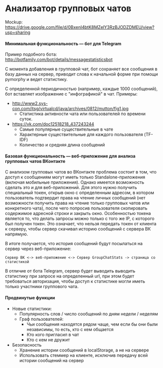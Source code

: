 # Анализатор групповых чатов

Mockup: https://drive.google.com/file/d/0BxenI4btK8MZelY3RzBJODZDMEU/view?usp=sharing

#### Минимальная функциональность &mdash; бот для Telegram

Пример подобного бота: http://botfamily.com/bot/details/messagestatisticsbot

С момента добавления в групповой чат, бот сохраняет все сообщения в базу данных на сервер, приводит слова к начальной форме при помощи pymorphy и ведет статистику.

С определенной периодичностью (например, каждые 1000 сообщений), бот вставляет изображение с "инфографикой" в чат. Примеры:
* http://www2.sys-con.com/itsg/virtualcd/java/archives/0812/mutton/fig1.jpg
  * Статистика активности чата или пользователей по времени суток.
* https://vk.com/doc12518218_437243244
  * Самые популярные существительные в чате
  * Характерные существительные для каждого пользователя (TF-IDF)
  * Количество и средняя длина сообщений

#### Базовая функциональность &mdash; веб-приложение для анализа групповых чатов ВКонтакте

С анализом групповых чатов во ВКонтакте проблема состоит в том, что доступ к сообщениям могут иметь только Standalone-приложения (включая мобильные приложения). Однако имеется возможность сделать это и для веб-приложений. Для этого нужно получить специальный токен, открыв окно с определенным адресом, в котором пользователь подтвердит права на чтение личных сообщений (нет возможности получить права на чтение только групповых чатов или конкретного чата), после чего попросив пользователя скопировать содержимое адресной строки и закрыть окно. Особенностью токена является то, что делать запросы можно только с того же IP, с которого был получен токен. Это означает, что нельзя передать токен от клиента к серверу, чтобы сервер скачивал историю сообщений с сервера ВК напрямую.

В итоге получается, что история сообщений будут посылаться на сервер через веб-приложение:

```
Сервер ВК <-> веб-приложение <-> Сервер GroupChatStats -> страница со статистикой
```

В отличие от бота Telegram, сервер будет выводить выводить статистику при запросе на определенный url, при этом будет требоваться авторизация, чтобы доступ к статистике могли иметь только участники группового чата.

#### Продвинутые функции

* Новые статистики:
  * Популярность слов / число сообщений по дням недели / неделям
  * Граф пользователей:
    * Чьи сообщения находятся рядом чаще, чем если бы они были независимы, то есть, кто с кем общается
    * Кто кого пригласил в чат
    * Кто с кем не дружит
* Безопасность
  * Хранение истории сообщений в localStorage, а не на сервере
  * Использовать стеммер на клиенте, исключив передачу всей истории сообщений на сервер
